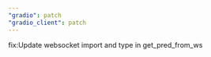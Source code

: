 ```yaml
---
"gradio": patch
"gradio_client": patch
---
```


fix:Update websocket import and type in get_pred_from_ws
